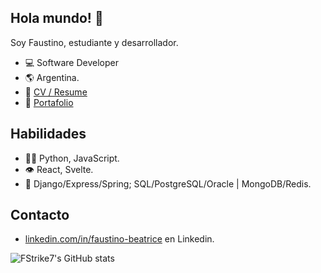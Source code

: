 ## Hola mundo! 👋
Soy Faustino, estudiante y desarrollador.
- 💻 Software Developer
- 🌎 Argentina.
- 📃 [CV / Resume](https://github.com/fstrike7/fstrike7/blob/main/resume/es/README.md)
- 💼 [Portafolio](https://portfolio-nu-three-52.vercel.app/)

## Habilidades
- 👨‍💻 Python, JavaScript.
- 👁️ React, Svelte.
- 💽 Django/Express/Spring; SQL/PostgreSQL/Oracle | MongoDB/Redis.

## Contacto
- [linkedin.com/in/faustino-beatrice](https://www.linkedin.com/in/faustino-beatrice/) en Linkedin.

![FStrike7's GitHub stats](https://github-readme-stats.vercel.app/api?username=fstrike7&show_icons=true&theme=nightowl)
